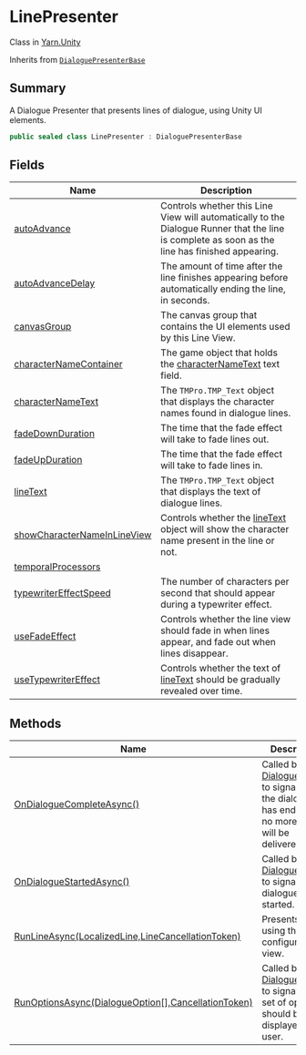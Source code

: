 # LinePresenter

Class in [Yarn.Unity](yarn.unity.md)

Inherits from [`DialoguePresenterBase`](yarn.unity.dialoguepresenterbase.md)

## Summary

A Dialogue Presenter that presents lines of dialogue, using Unity UI\
elements.

```csharp
public sealed class LinePresenter : DialoguePresenterBase
```

## Fields

| Name                                                                                   | Description                                                                                                                                     |
| -------------------------------------------------------------------------------------- | ----------------------------------------------------------------------------------------------------------------------------------------------- |
| [autoAdvance](yarn.unity.linepresenter.autoadvance.md)                                 | Controls whether this Line View will automatically to the Dialogue Runner that the line is complete as soon as the line has finished appearing. |
| [autoAdvanceDelay](yarn.unity.linepresenter.autoadvancedelay.md)                       | The amount of time after the line finishes appearing before automatically ending the line, in seconds.                                          |
| [canvasGroup](yarn.unity.linepresenter.canvasgroup.md)                                 | The canvas group that contains the UI elements used by this Line View.                                                                          |
| [characterNameContainer](yarn.unity.linepresenter.characternamecontainer.md)           | The game object that holds the [characterNameText](yarn.unity.linepresenter.characternametext.md) text field.                                   |
| [characterNameText](yarn.unity.linepresenter.characternametext.md)                     | The `TMPro.TMP_Text` object that displays the character names found in dialogue lines.                                                          |
| [fadeDownDuration](yarn.unity.linepresenter.fadedownduration.md)                       | The time that the fade effect will take to fade lines out.                                                                                      |
| [fadeUpDuration](yarn.unity.linepresenter.fadeupduration.md)                           | The time that the fade effect will take to fade lines in.                                                                                       |
| [lineText](yarn.unity.linepresenter.linetext.md)                                       | The `TMPro.TMP_Text` object that displays the text of dialogue lines.                                                                           |
| [showCharacterNameInLineView](yarn.unity.linepresenter.showcharacternameinlineview.md) | Controls whether the [lineText](yarn.unity.linepresenter.linetext.md) object will show the character name present in the line or not.           |
| [temporalProcessors](yarn.unity.linepresenter.temporalprocessors.md)                   |                                                                                                                                                 |
| [typewriterEffectSpeed](yarn.unity.linepresenter.typewritereffectspeed.md)             | The number of characters per second that should appear during a typewriter effect.                                                              |
| [useFadeEffect](yarn.unity.linepresenter.usefadeeffect.md)                             | Controls whether the line view should fade in when lines appear, and fade out when lines disappear.                                             |
| [useTypewriterEffect](yarn.unity.linepresenter.usetypewritereffect.md)                 | Controls whether the text of [lineText](yarn.unity.linepresenter.linetext.md) should be gradually revealed over time.                           |

## Methods

| Name                                                                                                 | Description                                                                                                                              |
| ---------------------------------------------------------------------------------------------------- | ---------------------------------------------------------------------------------------------------------------------------------------- |
| [OnDialogueCompleteAsync()](yarn.unity.linepresenter.ondialoguecompleteasync.md)                     | Called by the [DialogueRunner](yarn.unity.dialoguerunner.md) to signal that the dialogue has ended, and no more lines will be delivered. |
| [OnDialogueStartedAsync()](yarn.unity.linepresenter.ondialoguestartedasync.md)                       | Called by the [DialogueRunner](yarn.unity.dialoguerunner.md) to signal that dialogue has started.                                        |
| [RunLineAsync(LocalizedLine,LineCancellationToken)](yarn.unity.linepresenter.runlineasync.md)        | Presents a line using the configured text view.                                                                                          |
| [RunOptionsAsync(DialogueOption\[\],CancellationToken)](yarn.unity.linepresenter.runoptionsasync.md) | Called by the [DialogueRunner](yarn.unity.dialoguerunner.md) to signal that a set of options should be displayed to the user.            |
